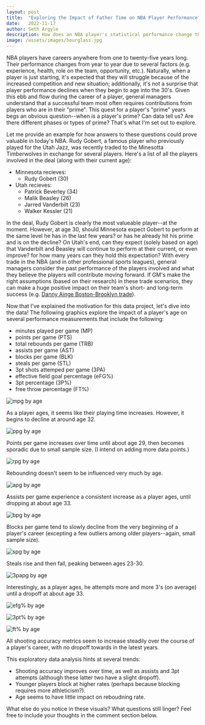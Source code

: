 ```yaml
---
layout: post
title:  "Exploring the Impact of Father Time on NBA Player Performance"
date:   2022-11-17
author: Seth Argyle
description: How does an NBA player's statistical performance change throughout their career? Read this blog to view some visuals exploring this question.
image: /assets/images/hourglass.jpg
---
```


NBA players have careers anywhere from one to twenty-five years long. Their performance changes from year to year due to several factors (e.g. experience, health, role on the team, opportunity, etc.). Naturally, when a player is just starting, it's expected that they will struggle because of the increased competition and new situation; additionally, it's not a surprise that player performance declines when they begin to age into the 30's. Given this ebb and flow during the career of a player, general managers understand that a successful team most often requires contributions from players who are in their "prime". This quest for a player's "prime" years begs an obvious question--when is a player's prime? Can data tell us? Are there different phases or types of prime? That's what I'm set out to explore.

Let me provide an example for how answers to these questions could prove valuable in today's NBA. Rudy Gobert, a famous player who previously played for the Utah Jazz, was recently traded to the Minesotta Timberwolves in exchange for several players. Here's a list of all the players involved in the deal (along with their current age):
- Minnesota recieves:
  - Rudy Gobert (30)
- Utah recieves:
  - Patrick Beverley (34)
  - Malik Beasley (26)
  - Jarred Vanderbilt (23)
  - Walker Kessler (21)


In the deal, Rudy Gobert is clearly the most valueable player--at the moment. However, at age 30, should Minnesota expect Gobert to perform at the same level he has in the last few years? or has he already hit his prime and is on the decline? On Utah's end, can they expect (solely based on age) that Vanderbilt and Beasley will continue to perform at their current, or even improve? for how many years can they hold this expectation? With every trade in the NBA (and in other professional sports leagues), general managers consider the past performance of the players involved and what they believe the players will contribute moving forward. If GM's make the right assumptions (based on their research) in these trade scenarios, they can make a huge positive impact on their team's short- and long-term success (e.g. [Danny Ainge Boston-Brooklyn trade](https://bleacherreport.com/articles/1883640-boston-celtics-ripped-off-brooklyn-nets-with-kevin-garnett-and-paul-pierce-deal)).

Now that I've explained the motivation for this data project, let's dive into the data! The following graphics explore the impact of a player's age on several performance measurements that include the following:
- minutes played per game (MP)
- points per game (PTS)
- total rebounds per game (TRB)
- assists per game (AST)
- blocks per game (BLK)
- steals per game (STL)
- 3pt shots attemped per game (3PA)
- effective field goal percentage (eFG%)
- 3pt percentage (3P%)
- free throw percentage (FT%)

![mpg by age](/assets/images/mp.png)

As a player ages, it seems like their playing time increases. However, it begins to decline at around age 32.

![ppg by age](/assets/images/PTS.png)

Points per game increases over time until about age 29, then becomes sporadic due to small sample size. (I intend on adding more data points.)

![rpg by age](/assets/images/TRB.png)

Rebounding doesn't seem to be influenced very much by age.

![apg by age](/assets/images/AST.png)

Assists per game experience a consistent increase as a player ages, until dropping at about age 33.

![bpg by age](/assets/images/BLK.png)

Blocks per game tend to slowly decline from the very beginning of a player's career (excepting a few outliers among older players--again, small sample size).

![spg by age](/assets/images/STL.png)

Steals rise and then fall, peaking between ages 23-30.

![3papg by age](/assets/images/3PA.png)

Interestingly, as a player ages, he attempts more and more 3's (on average) until a dropoff at about age 33.

![efg% by age](/assets/images/eFGpct.png)

![3pt% by age](/assets/images/3pct.png)

![ft% by age](/assets/images/FTpct.png)

All shooting accuracy metrics seem to increase steadily over the course of a player's career, with no dropoff towards in the latest years.


This exploratory data analysis hints at several trends:
- Shooting accuracy improves over time, as well as assists and 3pt attempts (although these latter two have a slight dropoff).
- Younger players block at higher rates (perhaps because blocking requires more athleticism?).
- Age seems to have little impact on reboudning rate.

What else do you notice in these visuals? What questions still linger? Feel free to include your thoughts in the comment section below.





